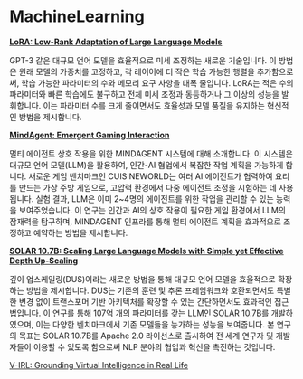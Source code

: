 # MachineLearning

[**LoRA: Low-Rank Adaptation of Large Language Models**](3/LoRA%20Low-Rank%20Adaptation%20of%20Large%20Language%20Models%2032d19804c7aa47d9817b679b375a0cea)

GPT-3 같은 대규모 언어 모델을 효율적으로 미세 조정하는 새로운 기술입니다. 이 방법은 원래 모델의 가중치를 고정하고, 각 레이어에 더 작은 학습 가능한 행렬을 추가함으로써, 학습 가능한 파라미터의 수와 메모리 요구 사항을 대폭 줄입니다. LoRA는 적은 수의 파라미터와 빠른 학습에도 불구하고 전체 미세 조정과 동등하거나 그 이상의 성능을 발휘합니다. 이는 파라미터 수를 크게 줄이면서도 효율성과 모델 품질을 유지하는 혁신적인 방법을 제시합니다.

[**MindAgent: Emergent Gaming Interaction**](3/MindAgent%20Emergent%20Gaming%20Interaction%20905e94bd105a49f2afce82a3465abe5e)

멀티 에이전트 상호 작용을 위한 MINDAGENT 시스템에 대해 소개합니다. 이 시스템은 대규모 언어 모델(LLM)을 활용하여, 인간-AI 협업에서 복잡한 작업 계획을 가능하게 합니다. 새로운 게임 벤치마크인 CUISINEWORLD는 여러 AI 에이전트가 협력하여 요리를 만드는 가상 주방 게임으로, 고압력 환경에서 다중 에이전트 조정을 시험하는 데 사용됩니다. 실험 결과, LLM은 이미 2~4명의 에이전트를 위한 작업을 관리할 수 있는 능력을 보여주었습니다. 이 연구는 인간과 AI의 상호 작용이 필요한 게임 환경에서 LLM의 잠재력을 탐구하며, MINDAGENT 인프라를 통해 멀티 에이전트 계획을 효과적으로 조정하고 예약하는 방법을 제시합니다.

[**SOLAR 10.7B: Scaling Large Language Models with Simple yet Effective Depth Up-Scaling**](3/SOLAR%2010%207B%20Scaling%20Large%20Language%20Models%20with%20Sim%205b46306be3fa42b0a2e5a06d93dfa01b)

깊이 업스케일링(DUS)이라는 새로운 방법을 통해 대규모 언어 모델을 효율적으로 확장하는 방법을 제시합니다. DUS는 기존의 훈련 및 추론 프레임워크와 호환되면서도 특별한 변경 없이 트랜스포머 기반 아키텍처를 확장할 수 있는 간단하면서도 효과적인 접근법입니다. 이 연구를 통해 107억 개의 파라미터를 갖는 LLM인 SOLAR 10.7B를 개발하였으며, 이는 다양한 벤치마크에서 기존 모델들을 능가하는 성능을 보여줍니다. 본 연구의 목표는 SOLAR 10.7B를 Apache 2.0 라이선스로 출시하여 전 세계 연구자 및 개발자들이 이용할 수 있도록 함으로써 NLP 분야의 협업과 혁신을 촉진하는 것입니다.

[V-IRL: Grounding Virtual Intelligence in Real Life](3/V-IRL%20Grounding%20Virtual%20Intelligence%20in%20Real%20Life%2023940ab7c9334637b5a4aa1e5aa55595)